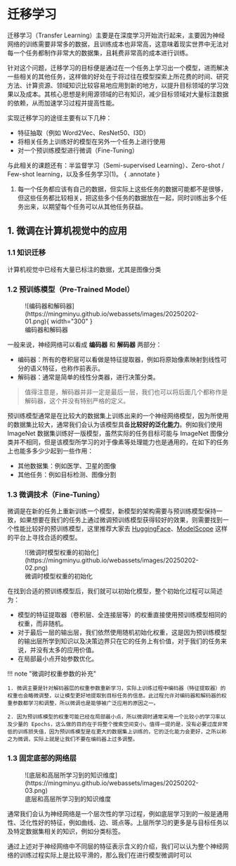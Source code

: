 # 迁移学习

迁移学习（Transfer Learning）主要是在深度学习开始流行起来，主要因为神经网络的训练需要非常多的数据，且训练成本也非常高，这意味着现实世界中无法对每一个任务都制作非常大的数据集，且耗费非常高的成本进行训练。

针对这个问题，迁移学习的目标便是通过在一个任务上学习出一个模型，进而解决一些相关的其他任务，这样做的好处在于将过往在模型探索上所花费的时间、研究方法、计算资源、领域知识比较容易地应用到新的地方，以提升目标领域的学习效果以及成本。其核心思想是利用源领域的已有知识，减少目标领域对大量标注数据的依赖，从而加速学习过程并提高性能。

实现迁移学习的途径主要有以下几种：

- 特征抽取（例如 Word2Vec、ResNet50、I3D）
- 将相关任务上训练好的模型在另外一个任务上进行使用
- 对一个预训练模型进行微调（Fine-Tuning）

与此相关的课题还有：半监督学习（Semi-supervised Learning）、Zero-shot / Few-shot learning，以及多任务学习(1)。
{ .annotate }

1. 每一个任务都应该有自己的数据，但实际上这些任务的数据可能都不是很够，但这些任务都比较相关，把这些多个任务的数据放在一起，同时训练出多个任务出来，以期望每个任务可以从其他任务获益。

## 1. 微调在计算机视觉中的应用

### 1.1 知识迁移

计算机视觉中已经有大量已标注的数据，尤其是图像分类


### 1.2 预训练模型（Pre-Trained Model）

<figure markdown="span">
![编码器和解码器](https://mingminyu.github.io/webassets/images/20250202-01.png){ width="300" }
<figcaption>编码器和解码器</figcaption>
</figure>

一般来说，神经网络可以看成 **编码器** 和 **解码器** 两部分：

- 编码器：所有的卷积层可以看做是特征提取器，例如将原始像素映射到线性可分的语义特征，也称作前表示。
- 解码器：通常是简单的线性分类器，进行决策分类。

> 值得注意是，解码器并非一定是最后一层，我们也可以将后面几个都称作是解码器，这个并没有特别严格的定义。


预训练模型通常是在比较大的数据集上训练出来的一个神经网络模型，因为所使用的数据集比较大，通常我们会认为该模型具备**比较好的泛化能力**。例如我们使用 ImageNet 数据集训练好一版模型，虽然实际的任务目标可能与 ImageNet 图像分类并不相同，但是该模型所学习的对于像素等处理能力也是通用的，在如下的任务上也能多多少少起到一些作用：

- 其他数据集：例如医学、卫星的图像
- 其他任务：例如目标检测、图像分割

### 1.3 微调技术（Fine-Tuning）

微调是在新的任务上重新训练一个模型，新模型的架构需要与预训练模型保持一致，如果想要在我们的任务上通过微调预训练模型获得较好的效果，则需要找到一个性能比较好的预训练模型，这里推荐大家去 [HuggingFace](https://huggingface.co)、[ModelScope](https://www.modelscope.cn/home) 这样的平台上寻找合适的模型。


<figure markdown="span">
![微调时模型权重的初始化](https://mingminyu.github.io/webassets/images/20250202-02.png)
<figcaption>微调时模型权重的初始化</figcaption>
</figure>


在找到合适的预训练模型后，我们就可以初始化模型，整个初始化过程可以简述为：

- 模型的特征提取器（卷积层、全连接层等）的权重直接使用预训练模型相同的权重，而非随机。
- 对于最后一层的输出层，我们依然使用随机初始化权重，这是因为预训练模型的输出层所学到知识以及决策边界只在它的任务上有价值，对于我们的任务来说，并没有太多的应用价值。
- 在局部最小点开始参数优化。

!!! note "微调时权重参数的补充"

    1. 微调主要是针对解码器层的权重参数重新学习，实际上训练过程中编码器（特征提取器）的权重也会略微调整，以让模型更好地提取到目标任务的信息。此过程允许对编码器和解码器的权重参数都学习和调整，所以微调也是能够被广泛应用的原因之一。

    2. 因为预训练模型的权重可能已经在局部最小点，所以微调时通常采用一个比较小的学习率以及少量的 Epochs，这么做的目的在于将整个搜索空间变小。值得一提的是，没有必要过度非常低的训练损失值，因为预训练模型是在更大的数据集上训练的，它的泛化能力会更好，之所以称之为微调，实际上就是让我们不要在编码器上过多调整。

### 1.3 固定底部的网络层

<figure markdown="span">
![底层和高层所学习到的知识维度](https://mingminyu.github.io/webassets/images/20250202-03.png)
<figcaption>底层和高层所学习到的知识维度</figcaption>
</figure>

通常我们会认为神经网络是一个层次性的学习过程，例如底层学习到的一般是通用性、泛化性好的特征，例如曲线、边、斑点等。上层所学习的更多是与目标任务以及特定数据集相关的知识，例如分类标签。

通过上述对于神经网络中不同层的特征表示含义的介绍，我们可以认为整个神经网络的训练过程实际上是比较平滑的，那么我们在进行模型微调时可以




